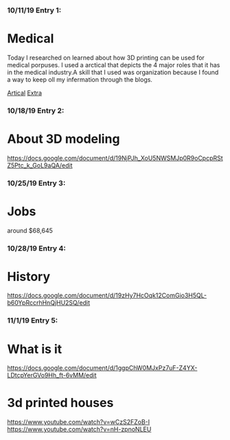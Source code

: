 ### 10/11/19 Entry 1:
# Medical

Today I researched on learned about how 3D printing can be used for medical porpuses. I used a arctical that depicts the 4 major roles that it has in the medical industry.A skill that I used was organization because I found a way to keep oll my infermation through the blogs.

[Artical](https://www.medicaldevice-network.com/features/3d-printing-in-the-medical-field-applications/)
[Extra](https://docs.google.com/document/d/1yUqPbhX6hNG_x1ho87RI_86377jP9KG6cinJf0FEmow/edit)
### 10/18/19 Entry 2:
# About 3D modeling
https://docs.google.com/document/d/19NjPJh_XoU5NWSMJp0R9oCpcpRStZ5Ptc_k_GoL9aQA/edit

### 10/25/19 Entry 3:
# Jobs
around $68,645

### 10/28/19 Entry 4:
# History
https://docs.google.com/document/d/19zHy7HcOqk12ComGio3H5QL-b60YpRccrhHnQjHU2SQ/edit

### 11/1/19 Entry 5:
# What is it
https://docs.google.com/document/d/1ggpChW0MJxPz7uF-Z4YX-LDtcpYerGVo9Hh_ft-6vMM/edit
# 3d printed houses
https://www.youtube.com/watch?v=wCzS2FZoB-I
https://www.youtube.com/watch?v=nH-zpnoNLEU

